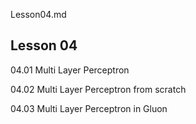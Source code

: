 Lesson04.md

## Lesson 04 

04.01 Multi Layer Perceptron

04.02 Multi Layer Perceptron from scratch

04.03 Multi Layer Perceptron in Gluon
